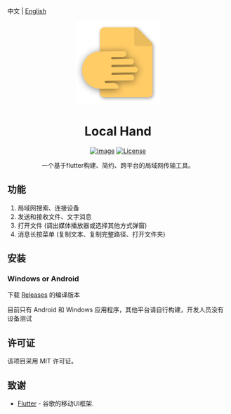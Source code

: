 中文 | [English](README_EN.md)

<div align="center">
    <img src="localhand_icon.png">
    <h1>Local Hand</h1>

[![image](https://img.shields.io/badge/bilibili-stand-orange.svg)](https://space.bilibili.com/382365750)
[![License](https://img.shields.io/badge/license-MIT-green.svg)](LICENSE) 

一个基于flutter构建、简约、跨平台的局域网传输工具。

</div>

## 功能
1. 局域网搜索、连接设备
2. 发送和接收文件、文字消息
3. 打开文件 (调出媒体播放器或选择其他方式弹窗)
4. 消息长按菜单 (复制文本、复制完整路径、打开文件夹)

## 安装

### Windows or Android
下载 [Releases](https://github.com/stand114514/Local-Hand/releases) 的编译版本

目前只有 Android 和 Windows 应用程序，其他平台请自行构建，开发人员没有设备测试

## 许可证

该项目采用 MIT 许可证。

## 致谢

- [Flutter](https://docs.flutter.cn/) - 谷歌的移动UI框架.